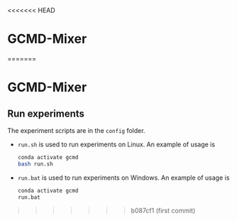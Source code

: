 <<<<<<< HEAD
# GCMD-Mixer
=======
# GCMD-Mixer

## Run experiments

The experiment scripts are in the `config` folder.

* `run.sh` is used to run experiments on Linux. An example of usage is

	```bash
	conda activate gcmd
	bash run.sh
	```
* `run.bat` is used to run experiments on Windows. An example of usage is

	```bash
	conda activate gcmd
	run.bat
	```
>>>>>>> b087cf1 (first commit)
